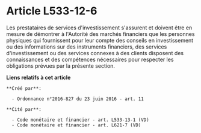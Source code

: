 # Article L533-12-6

Les prestataires de services d'investissement s'assurent et doivent être en mesure de démontrer à l'Autorité des marchés
financiers que les personnes physiques qui fournissent pour leur compte des conseils en investissement ou des informations
sur des instruments financiers, des services d'investissement ou des services connexes à des clients disposent des
connaissances et des compétences nécessaires pour respecter les obligations prévues par la présente section.

**Liens relatifs à cet article**

	**Créé par**:

	  - Ordonnance n°2016-827 du 23 juin 2016 - art. 11

	**Cité par**:

	  - Code monétaire et financier - art. L533-13-1 (VD)
	  - Code monétaire et financier - art. L621-7 (VD)
